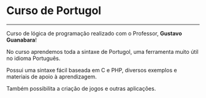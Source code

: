 # Curso de Portugol
*** 
Curso de lógica de programação realizado com o Professor, **Gustavo Guanabara**!

No curso aprendemos toda a sintaxe de Portugol, uma ferramenta muito útil no idioma Português. 
 
Possui uma sintaxe fácil baseada em C e PHP, diversos exemplos e materiais de apoio à aprendizagem. 
 
Também possibilita a criação de jogos e outras aplicações.

